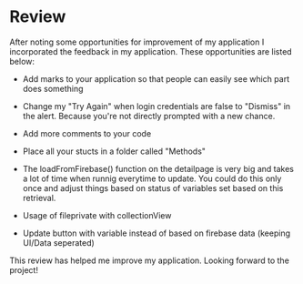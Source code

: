 # Review

After noting some opportunities for improvement of my application I incorporated the feedback in my application.
These opportunities are listed below:

* Add marks to your application so that people can easily see which part does something
* Change my "Try Again" when login credentials are false to "Dismiss" in the alert. Because you're not directly prompted with a new chance.

* Add more comments to your code

* Place all your stucts in a folder called "Methods"

* The loadFromFirebase() function on the detailpage is very big and takes a lot of time when runnig everytime to update. You could do this only once and adjust things based on status of variables set based on this retrieval.

* Usage of fileprivate with collectionView

* Update button with variable instead of based on firebase data (keeping UI/Data seperated)

This review has helped me improve my application.
Looking forward to the project!
